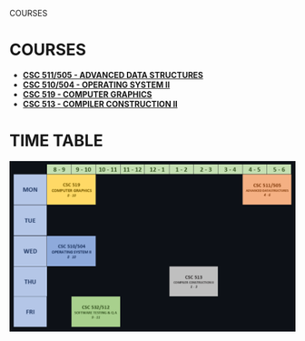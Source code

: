 COURSES

# COURSES

- **[CSC 511/505 - ADVANCED DATA STRUCTURES](COURSES/CSC505-AdvancedDatastructures/README.md)**
- **[CSC 510/504 - OPERATING SYSTEM II](COURSES/CSC510-OperatingSystemsII/README.md)**
- **[CSC 519 - COMPUTER GRAPHICS](COURSES/CSC519-ComputerGraphics/README.md)**
- **[CSC 513 - COMPILER CONSTRUCTION II](COURSES/CSC513-CompilerConstructionII/README.md)**

# TIME TABLE

<img src="ASSETS\TIME-TABLE.png" alt="Time table">
